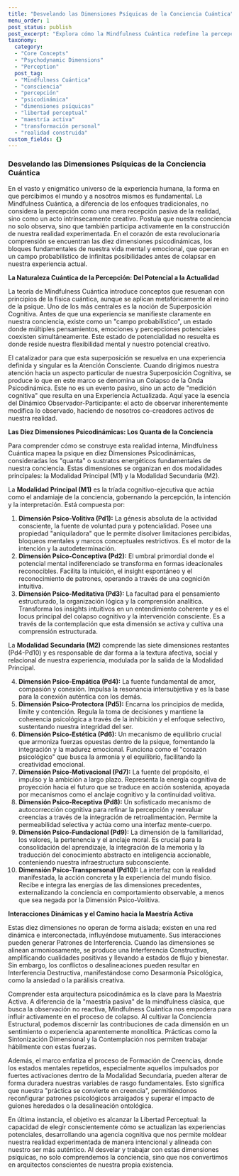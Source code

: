 ```yaml
---
title: "Desvelando las Dimensiones Psíquicas de la Conciencia Cuántica"
menu_order: 1
post_status: publish
post_excerpt: "Explora cómo la Mindfulness Cuántica redefine la percepción, no como una recepción pasiva, sino como un acto creativo que da forma a tu realidad. Descubre las diez dimensiones psicodinámicas que constituyen tu experiencia interna y externa, desde la voluntad pura hasta la manifestación en el mundo. Aprende a navegar y armonizar estas fuerzas para alcanzar una libertad perceptual y una maestría activa en tu vida."
taxonomy:
  category:
  - "Core Concepts"
  - "Psychodynamic Dimensions"
  - "Perception"
  post_tag:
  - "Mindfulness Cuántica"
  - "consciencia"
  - "percepción"
  - "psicodinámica"
  - "dimensiones psíquicas"
  - "libertad perceptual"
  - "maestría activa"
  - "transformación personal"
  - "realidad construida"
custom_fields: {}
---
```


### Desvelando las Dimensiones Psíquicas de la Conciencia Cuántica

En el vasto y enigmático universo de la experiencia humana, la forma en que percibimos el mundo y a nosotros mismos es fundamental. La Mindfulness Cuántica, a diferencia de los enfoques tradicionales, no considera la percepción como una mera recepción pasiva de la realidad, sino como un acto intrínsecamente creativo. Postula que nuestra conciencia no solo observa, sino que también participa activamente en la construcción de nuestra realidad experimentada. En el corazón de esta revolucionaria comprensión se encuentran las diez dimensiones psicodinámicas, los bloques fundamentales de nuestra vida mental y emocional, que operan en un campo probabilístico de infinitas posibilidades antes de colapsar en nuestra experiencia actual.

**La Naturaleza Cuántica de la Percepción: Del Potencial a la Actualidad**

La teoría de Mindfulness Cuántica introduce conceptos que resuenan con principios de la física cuántica, aunque se aplican metafóricamente al reino de la psique. Uno de los más centrales es la noción de Superposición Cognitiva. Antes de que una experiencia se manifieste claramente en nuestra conciencia, existe como un "campo probabilístico", un estado donde múltiples pensamientos, emociones y percepciones potenciales coexisten simultáneamente. Este estado de potencialidad no resuelta es donde reside nuestra flexibilidad mental y nuestro potencial creativo.

El catalizador para que esta superposición se resuelva en una experiencia definida y singular es la Atención Consciente. Cuando dirigimos nuestra atención hacia un aspecto particular de nuestra Superposición Cognitiva, se produce lo que en este marco se denomina un Colapso de la Onda Psicodinámica. Este no es un evento pasivo, sino un acto de "medición cognitiva" que resulta en una Experiencia Actualizada. Aquí yace la esencia del Dinámico Observador-Participante: el acto de observar inherentemente modifica lo observado, haciendo de nosotros co-creadores activos de nuestra realidad.

**Las Diez Dimensiones Psicodinámicas: Los Quanta de la Conciencia**

Para comprender cómo se construye esta realidad interna, Mindfulness Cuántica mapea la psique en diez Dimensiones Psicodinámicas, consideradas los "quanta" o sustratos energéticos fundamentales de nuestra conciencia. Estas dimensiones se organizan en dos modalidades principales: la Modalidad Principal (M1) y la Modalidad Secundaria (M2).

La **Modalidad Principal (M1)** es la tríada cognitivo-ejecutiva que actúa como el andamiaje de la conciencia, gobernando la percepción, la intención y la interpretación. Está compuesta por:

1.  **Dimensión Psico-Volitiva (Pd1):** La génesis absoluta de la actividad consciente, la fuente de voluntad pura y potencialidad. Posee una propiedad "aniquiladora" que le permite disolver limitaciones percibidas, bloqueos mentales y marcos conceptuales restrictivos. Es el motor de la intención y la autodeterminación.
2.  **Dimensión Psico-Conceptiva (Pd2):** El umbral primordial donde el potencial mental indiferenciado se transforma en formas ideacionales reconocibles. Facilita la intuición, el insight espontáneo y el reconocimiento de patrones, operando a través de una cognición intuitiva.
3.  **Dimensión Psico-Meditativa (Pd3):** La facultad para el pensamiento estructurado, la organización lógica y la comprensión analítica. Transforma los insights intuitivos en un entendimiento coherente y es el locus principal del colapso cognitivo y la intervención consciente. Es a través de la contemplación que esta dimensión se activa y cultiva una comprensión estructurada.

La **Modalidad Secundaria (M2)** comprende las siete dimensiones restantes (Pd4-Pd10) y es responsable de dar forma a la textura afectiva, social y relacional de nuestra experiencia, modulada por la salida de la Modalidad Principal.

4.  **Dimensión Psico-Empática (Pd4):** La fuente fundamental de amor, compasión y conexión. Impulsa la resonancia intersubjetiva y es la base para la conexión auténtica con los demás.
5.  **Dimensión Psico-Protectora (Pd5):** Encarna los principios de medida, límite y contención. Regula la toma de decisiones y mantiene la coherencia psicológica a través de la inhibición y el enfoque selectivo, sustentando nuestra integridad del ser.
6.  **Dimensión Psico-Estética (Pd6):** Un mecanismo de equilibrio crucial que armoniza fuerzas opuestas dentro de la psique, fomentando la integración y la madurez emocional. Funciona como el "corazón psicológico" que busca la armonía y el equilibrio, facilitando la creatividad emocional.
7.  **Dimensión Psico-Motivacional (Pd7):** La fuente del propósito, el impulso y la ambición a largo plazo. Representa la energía cognitiva de proyección hacia el futuro que se traduce en acción sostenida, apoyada por mecanismos como el anclaje cognitivo y la continuidad volitiva.
8.  **Dimensión Psico-Receptiva (Pd8):** Un sofisticado mecanismo de autocorrección cognitiva para refinar la percepción y reevaluar creencias a través de la integración de retroalimentación. Permite la permeabilidad selectiva y actúa como una interfaz mente-cuerpo.
9.  **Dimensión Psico-Fundacional (Pd9):** La dimensión de la familiaridad, los valores, la pertenencia y el anclaje moral. Es crucial para la consolidación del aprendizaje, la integración de la memoria y la traducción del conocimiento abstracto en inteligencia accionable, conteniendo nuestra infraestructura subconsciente.
10. **Dimensión Psico-Transpersonal (Pd10):** La interfaz con la realidad manifestada, la acción concreta y la experiencia del mundo físico. Recibe e integra las energías de las dimensiones precedentes, externalizando la conciencia en comportamiento observable, a menos que sea negada por la Dimensión Psico-Volitiva.

**Interacciones Dinámicas y el Camino hacia la Maestría Activa**

Estas diez dimensiones no operan de forma aislada; existen en una red dinámica e interconectada, influyéndose mutuamente. Sus interacciones pueden generar Patrones de Interferencia. Cuando las dimensiones se alinean armoniosamente, se produce una Interferencia Constructiva, amplificando cualidades positivas y llevando a estados de flujo y bienestar. Sin embargo, los conflictos o desalineaciones pueden resultar en Interferencia Destructiva, manifestándose como Desarmonía Psicológica, como la ansiedad o la parálisis creativa.

Comprender esta arquitectura psicodinámica es la clave para la Maestría Activa. A diferencia de la "maestría pasiva" de la mindfulness clásica, que busca la observación no reactiva, Mindfulness Cuántica nos empodera para influir activamente en el proceso de colapso. Al cultivar la Conciencia Estructural, podemos discernir las contribuciones de cada dimensión en un sentimiento o experiencia aparentemente monolítica. Prácticas como la Sintonización Dimensional y la Contemplación nos permiten trabajar hábilmente con estas fuerzas.

Además, el marco enfatiza el proceso de Formación de Creencias, donde los estados mentales repetidos, especialmente aquellos impulsados por fuertes activaciones dentro de la Modalidad Secundaria, pueden alterar de forma duradera nuestras variables de rasgo fundamentales. Esto significa que nuestra "práctica se convierte en creencia", permitiéndonos reconfigurar patrones psicológicos arraigados y superar el impacto de guiones heredados o la desalineación ontológica.

En última instancia, el objetivo es alcanzar la Libertad Perceptual: la capacidad de elegir conscientemente cómo se actualizan las experiencias potenciales, desarrollando una agencia cognitiva que nos permite moldear nuestra realidad experimentada de manera intencional y alineada con nuestro ser más auténtico. Al desvelar y trabajar con estas dimensiones psíquicas, no solo comprendemos la conciencia, sino que nos convertimos en arquitectos conscientes de nuestra propia existencia.